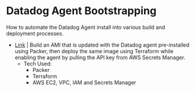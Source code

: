 # Datadog Agent Bootstrapping

How to automate the Datadog Agent install into various build and deployment processes.

* [Link](./packer_terraform_aws/README.md) | Build an AMI that is updated with the Datadog agent pre-installed using Packer, then deploy the same image using Terraform while enabling the agent by pulling the API key from AWS Secrets Manager.
  * Tech Used:
    * Packer
    * Terraform
    * AWS EC2, VPC, IAM and Secrets Manager